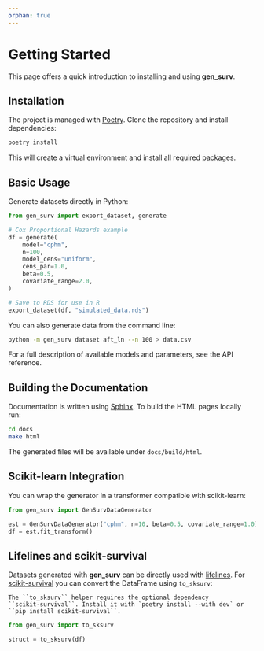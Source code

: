 ```yaml
---
orphan: true
---
```


# Getting Started

This page offers a quick introduction to installing and using **gen_surv**.

## Installation

The project is managed with [Poetry](https://python-poetry.org). Clone the repository and install dependencies:

```bash
poetry install
```

This will create a virtual environment and install all required packages.

## Basic Usage

Generate datasets directly in Python:

```python
from gen_surv import export_dataset, generate

# Cox Proportional Hazards example
df = generate(
    model="cphm",
    n=100,
    model_cens="uniform",
    cens_par=1.0,
    beta=0.5,
    covariate_range=2.0,
)

# Save to RDS for use in R
export_dataset(df, "simulated_data.rds")
```

You can also generate data from the command line:

```bash
python -m gen_surv dataset aft_ln --n 100 > data.csv
```

For a full description of available models and parameters, see the API reference.


## Building the Documentation

Documentation is written using [Sphinx](https://www.sphinx-doc.org). To build the HTML pages locally run:

```bash
cd docs
make html
```

The generated files will be available under `docs/build/html`.

## Scikit-learn Integration

You can wrap the generator in a transformer compatible with scikit-learn:

```python
from gen_surv import GenSurvDataGenerator

est = GenSurvDataGenerator("cphm", n=10, beta=0.5, covariate_range=1.0)
df = est.fit_transform()
```

## Lifelines and scikit-survival

Datasets generated with **gen_surv** can be directly used with
[lifelines](https://lifelines.readthedocs.io). For
[scikit-survival](https://scikit-survival.readthedocs.io) you can convert the
DataFrame using ``to_sksurv``:

```{note}
The ``to_sksurv`` helper requires the optional dependency
``scikit-survival``. Install it with `poetry install --with dev` or
``pip install scikit-survival``.
```

```python
from gen_surv import to_sksurv

struct = to_sksurv(df)
```

